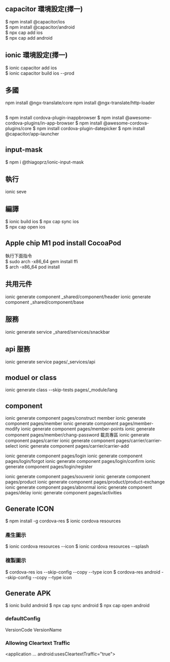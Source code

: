 ## capacitor 環境設定(擇一)  
$ npm install @capacitor/ios  
$ npm install @capacitor/android  
$ npx cap add ios  
$ npx cap add android  

## ionic 環境設定(擇一)  
$ ionic capacitor add ios  
$ ionic capacitor build ios --prod  

## 多國
npm install @ngx-translate/core
npm install @ngx-translate/http-loader
## 
$ npm install cordova-plugin-inappbrowser 
$ npm install @awesome-cordova-plugins/in-app-browser 
$ npm install @awesome-cordova-plugins/core
$ npm install cordova-plugin-datepicker
$ npm install @capacitor/app-launcher
## input-mask  
$ npm i @thiagoprz/ionic-input-mask
## 執行
ionic seve  

## 編譯
$ ionic build ios
$ npx cap sync ios  
$ npx cap open ios   



## Apple chip M1 pod install CocoaPod
執行下面指令  
$ sudo arch -x86_64 gem install ffi  
$ arch -x86_64 pod install  
 

## 共用元件
ionic generate component _shared/component/header
ionic generate component _shared/component/base

## 服務
ionic generate service _shared/services/snackbar

## api 服務
ionic generate service pages/_services/api

## moduel or class
ionic generate class --skip-tests pages/_module/lang

## component
ionic generate component pages/construct
member
ionic generate component pages/member
ionic generate component pages/member-modify
ionic generate component pages/member-points
ionic generate component pages/member/chang-password
載具專區
ionic generate component pages/carrier
ionic generate component pages/carrier/carrier-select
ionic generate component pages/carrier/carrier-add

ionic generate component pages/login
ionic generate component pages/login/forgot
ionic generate component pages/login/confirm
ionic generate component pages/login/register

ionic generate component pages/souvenir
ionic generate component pages/product
ionic generate component pages/product/product-exchange
ionic generate component pages/abnormal
ionic generate component pages/delay
ionic generate component pages/activities


## Generate ICON 
$ npm install -g cordova-res
$ ionic cordova resources
### 產生圖示
$ ionic cordova resources --icon
$ ionic cordova resources --splash
### 複製圖示
$ cordova-res ios --skip-config --copy --type icon
$ cordova-res android --skip-config --copy --type icon

## Generate APK
$ ionic build android
$ npx cap sync android 
$ npx cap open android 

### defaultConfig
VersionCode
VersionName 

### Allowing Cleartext Traffic
<application
    ...
    android:usesCleartextTraffic="true">


